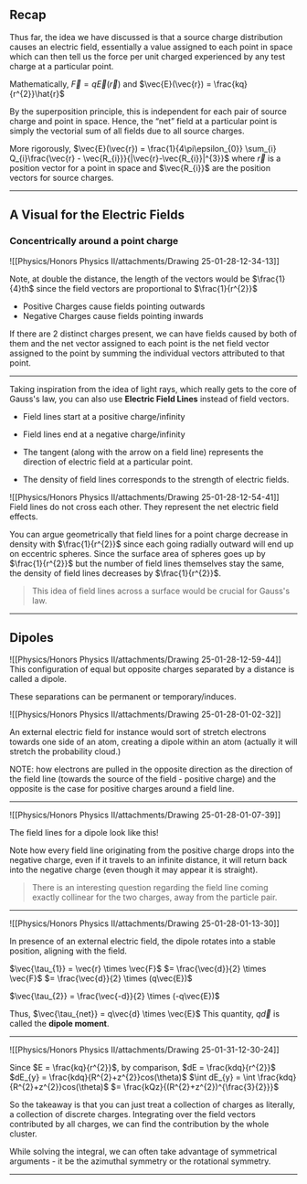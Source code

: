 ## Recap 
Thus far, the idea we have discussed is that a source charge distribution causes an electric field, essentially a value assigned to each point in space which can then tell us the force per unit charged experienced by any test charge at a particular point.

Mathematically,
$\vec{F} = q \vec{E}(\vec{r})$
and $\vec{E}(\vec{r}) = \frac{kq}{r^{2}}\hat{r}$

By the superposition principle, this is independent for each pair of source charge and point in space. Hence, the “net” field at a particular point is simply the vectorial sum of all fields due to all source charges.

More rigorously, 
$\vec{E}(\vec{r}) = \frac{1}{4\pi\epsilon_{0}} \sum_{i} Q_{i}\frac{\vec{r} - \vec{R_{i}}}{|\vec{r}-\vec{R_{i}}|^{3}}$
where $\vec{r}$ is a position vector for a point in space and $\vec{R_{i}}$ are the position vectors for source charges.

---
## A Visual for the Electric Fields 
### Concentrically around a point charge
![[Physics/Honors Physics II/attachments/Drawing 25-01-28-12-34-13]]

Note, at double the distance, the length of the vectors would be $\frac{1}{4}th$ since the field vectors are proportional to $\frac{1}{r^{2}}$

- Positive Charges cause fields pointing outwards
- Negative Charges cause fields pointing inwards

If there are 2 distinct charges present, we can have fields caused by both of them and the net vector assigned to each point is the net field vector assigned to the point by summing the individual vectors attributed to that point.

---
Taking inspiration from the idea of light rays, which really gets to the core of Gauss's law, you can also use **Electric Field Lines** instead of field vectors.

- Field lines start at a positive charge/infinity
- Field lines end at a negative charge/infinity

- The tangent (along with the arrow on a field line) represents the direction of electric field at a particular point.
- The density of field lines corresponds to the strength of electric fields.

![[Physics/Honors Physics II/attachments/Drawing 25-01-28-12-54-41]]
Field lines do not cross each other. They represent the net electric field effects.

You can argue geometrically that field lines for a point charge decrease in density with $\frac{1}{r^{2}}$ since each going radially outward will end up on eccentric spheres. Since the surface area of spheres goes up by $\frac{1}{r^{2}}$ but the number of field lines themselves stay the same, the density of field lines decreases by $\frac{1}{r^{2}}$. 

>This idea of field lines across a surface would be crucial for Gauss's law.

---
## Dipoles 
![[Physics/Honors Physics II/attachments/Drawing 25-01-28-12-59-44]]
This configuration of equal but opposite charges separated by a distance is called a dipole.

These separations can be permanent or temporary/induces.

![[Physics/Honors Physics II/attachments/Drawing 25-01-28-01-02-32]]

An external electric field for instance would sort of stretch electrons towards one side of an atom, creating a dipole within an atom (actually it will stretch the probability cloud.)

NOTE: how electrons are pulled in the opposite direction as the direction of the field line (towards the source of the field - positive charge) and the opposite is the case for positive charges around a field line.

---
![[Physics/Honors Physics II/attachments/Drawing 25-01-28-01-07-39]]

The field lines for a dipole look like this!

Note how every field line originating from the positive charge drops into the negative charge, even if it travels to an infinite distance, it will return back into the negative charge (even though it may appear it is straight).
>There is an interesting question regarding the field line coming exactly collinear for the two charges, away from the particle pair.

---
![[Physics/Honors Physics II/attachments/Drawing 25-01-28-01-13-30]]

In presence of an external electric field, the dipole rotates into a stable position, aligning with the field.

$\vec{\tau_{1}} = \vec{r} \times \vec{F}$
$= \frac{\vec{d}}{2} \times \vec{F}$
$= \frac{\vec{d}}{2} \times (q\vec{E})$

$\vec{\tau_{2}} = \frac{\vec{-d}}{2} \times (-q\vec{E})$

Thus, $\vec{\tau_{net}} = q\vec{d} \times \vec{E}$
This quantity, $q \vec{d}$ is called the **dipole moment**.

---
![[Physics/Honors Physics II/attachments/Drawing 25-01-31-12-30-24]]

Since $E = \frac{kq}{r^{2}}$, by comparison,
$dE = \frac{kdq}{r^{2}}$
$dE_{y} = \frac{kdq}{R^{2}+z^{2}}cos(\theta)$
$\int dE_{y} = \int \frac{kdq}{R^{2}+z^{2}}cos(\theta)$
$= \frac{kQz}{(R^{2}+z^{2})^{\frac{3}{2}}}$

So the takeaway is that you can just treat a collection of charges as literally, a collection of discrete charges. Integrating over the field vectors contributed by all charges, we can find the contribution by the whole cluster.

While solving the integral, we can often take advantage of symmetrical arguments - it be the azimuthal symmetry or the rotational symmetry.


---
